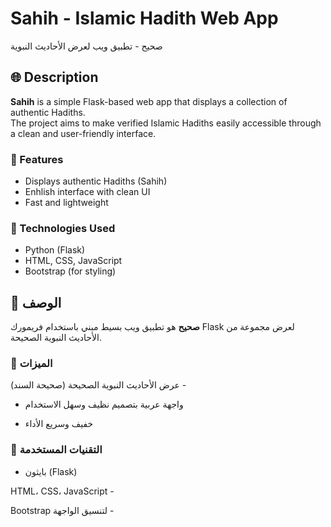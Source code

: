 # Sahih - Islamic Hadith Web App  
صحيح - تطبيق ويب لعرض الأحاديث النبوية

## 🌐 Description

**Sahih** is a simple Flask-based web app that displays a collection of authentic Hadiths.  
The project aims to make verified Islamic Hadiths easily accessible through a clean and user-friendly interface.

### 🚀 Features
- Displays authentic Hadiths (Sahih)
- Enhlish interface with clean UI
- Fast and lightweight

### 🔧 Technologies Used
- Python (Flask)
- HTML, CSS, JavaScript
- Bootstrap (for styling)


## 📘 الوصف

**صحيح** هو تطبيق ويب بسيط مبني باستخدام فريمورك Flask لعرض مجموعة من الأحاديث النبوية الصحيحة.

### 🚀 الميزات

عرض الأحاديث النبوية الصحيحة (صحيحة السند) -

- واجهة عربية بتصميم نظيف وسهل الاستخدام

- خفيف وسريع الأداء

### 🔧 التقنيات المستخدمة

- بايثون (Flask)

HTML، CSS، JavaScript -

Bootstrap لتنسيق الواجهة -
